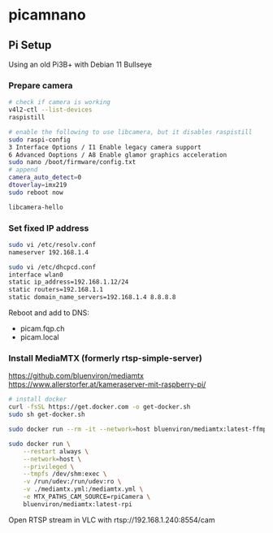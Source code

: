 # picamnano

## Pi Setup

Using an old Pi3B+ with Debian 11 Bullseye

### Prepare camera

```bash
# check if camera is working
v4l2-ctl --list-devices
raspistill  

# enable the following to use libcamera, but it disables raspistill
sudo raspi-config 
3 Interface Options / I1 Enable legacy camera support
6 Advanced Ooptions / A8 Enable glamor graphics acceleration
sudo nano /boot/firmware/config.txt
# append
camera_auto_detect=0
dtoverlay=imx219
sudo reboot now

libcamera-hello
```

### Set fixed IP address

```bash
sudo vi /etc/resolv.conf
nameserver 192.168.1.4

sudo vi /etc/dhcpcd.conf
interface wlan0
static ip_address=192.168.1.12/24
static routers=192.168.1.1
static domain_name_servers=192.168.1.4 8.8.8.8
```

Reboot and add to DNS:

- picam.fqp.ch
- picam.local

### Install MediaMTX (formerly rtsp-simple-server) 

<https://github.com/bluenviron/mediamtx>
<https://www.allerstorfer.at/kameraserver-mit-raspberry-pi/>

```bash
# install docker
curl -fsSL https://get.docker.com -o get-docker.sh
sudo sh get-docker.sh

sudo docker run --rm -it --network=host bluenviron/mediamtx:latest-ffmpeg-rpi

sudo docker run \
    --restart always \
    --network=host \
    --privileged \
    --tmpfs /dev/shm:exec \
    -v /run/udev:/run/udev:ro \
    -v ./mediamtx.yml:/mediamtx.yml \
    -e MTX_PATHS_CAM_SOURCE=rpiCamera \
    bluenviron/mediamtx:latest-rpi

```

Open RTSP stream in VLC with rtsp://192.168.1.240:8554/cam
